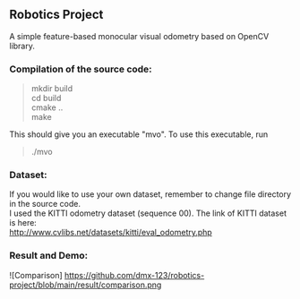 ## Robotics Project
A simple feature-based monocular visual odometry based on OpenCV library.  
### Compilation of the source code:
  > mkdir build  
  > cd build  
  > cmake ..  
  > make  

This should give you an executable "mvo".  To use this executable, run  
  >./mvo  

### Dataset:  
If you would like to use your own dataset, remember to change file directory in the source code.  
I used the KITTI odometry dataset (sequence 00). The link of KITTI dataset is here:  
http://www.cvlibs.net/datasets/kitti/eval_odometry.php  

### Result and Demo:
![Comparison] https://github.com/dmx-123/robotics-project/blob/main/result/comparison.png  

